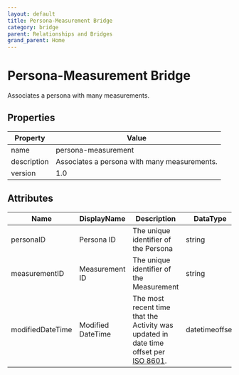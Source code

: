 ```yaml
---
layout: default
title: Persona-Measurement Bridge 
category: bridge
parent: Relationships and Bridges
grand_parent: Home
---
```


# Persona-Measurement Bridge

Associates a persona with many measurements.

## Properties

| Property    | Value                                        |
| ----------- | -------------------------------------------- |
| name        | persona-measurement                          |
| description | Associates a persona with many measurements. |
| version     | 1.0                                          |

## Attributes 

| Name         | DisplayName   | Description                           | DataType | Required? | isNullable |
| ------------ | ------------- | ------------------------------------- | -------- | --------- | ---------- |
| personaID | Persona ID | The unique identifier of the Persona | string   | yes       | false      |
| measurementID | Measurement ID | The unique identifier of the Measurement | string   | yes       | false      |
| modifiedDateTime| Modified DateTime | The most recent time that the Activity was updated in date time offset per [ISO 8601](https://www.wikipedia.org/wiki/ISO_8601).      | datetimeoffset | no     | true |
